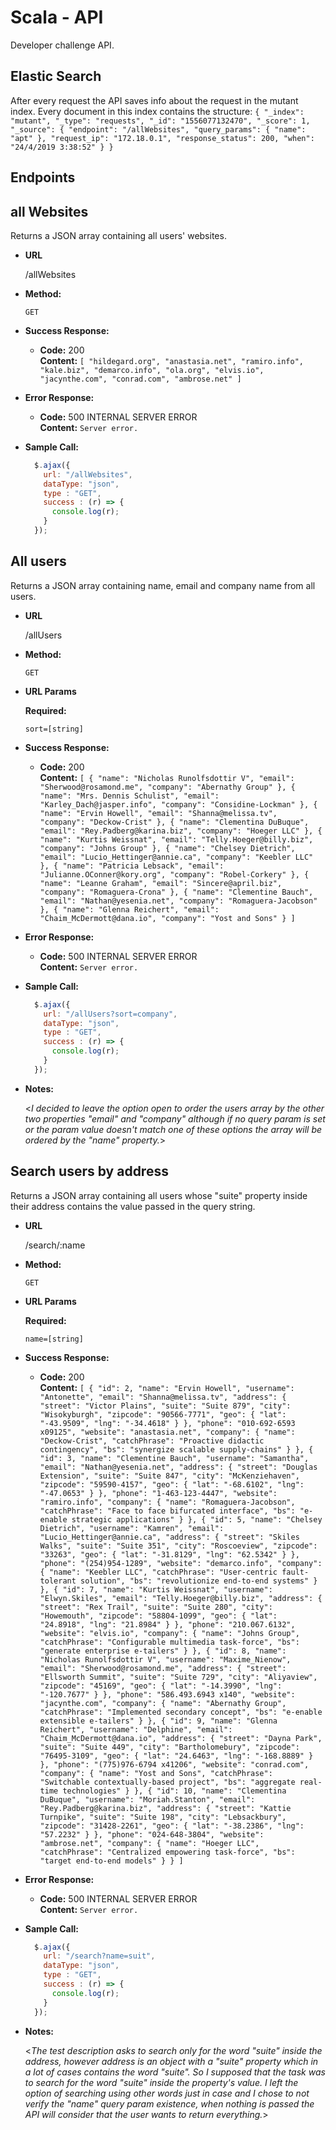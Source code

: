 # Scala - API

Developer challenge API.

## Elastic Search
After every request the API saves info about the request in the mutant index. Every document in this index contains the structure: `{
        "_index": "mutant",
        "_type": "requests",
        "_id": "1556077132470",
        "_score": 1,
        "_source": {
            "endpoint": "/allWebsites",
            "query_params": {
                "name": "apt"
            },
            "request_ip": "172.18.0.1",
            "response_status": 200,
            "when": "24/4/2019 3:38:52"
        }
    }`

## Endpoints
**all Websites**
----
  Returns a JSON array containing all users' websites.

* **URL**

  /allWebsites

* **Method:**

  `GET`

* **Success Response:**

  * **Code:** 200 <br />
    **Content:** `[
    "hildegard.org",
    "anastasia.net",
    "ramiro.info",
    "kale.biz",
    "demarco.info",
    "ola.org",
    "elvis.io",
    "jacynthe.com",
    "conrad.com",
    "ambrose.net"
]`
 
* **Error Response:**

  * **Code:** 500 INTERNAL SERVER ERROR <br />
    **Content:** `Server error.`

* **Sample Call:**

  ```javascript
    $.ajax({
      url: "/allWebsites",
      dataType: "json",
      type : "GET",
      success : (r) => {
        console.log(r);
      }
    });
  ```

**All users**
----
  Returns a JSON array containing name, email and company name from all users.

* **URL**

  /allUsers

* **Method:**

  `GET`

*  **URL Params**

   **Required:**
 
   `sort=[string]`

* **Success Response:**

  * **Code:** 200 <br />
    **Content:** `[
    {
        "name": "Nicholas Runolfsdottir V",
        "email": "Sherwood@rosamond.me",
        "company": "Abernathy Group"
    },
    {
        "name": "Mrs. Dennis Schulist",
        "email": "Karley_Dach@jasper.info",
        "company": "Considine-Lockman"
    },
    {
        "name": "Ervin Howell",
        "email": "Shanna@melissa.tv",
        "company": "Deckow-Crist"
    },
    {
        "name": "Clementina DuBuque",
        "email": "Rey.Padberg@karina.biz",
        "company": "Hoeger LLC"
    },
    {
        "name": "Kurtis Weissnat",
        "email": "Telly.Hoeger@billy.biz",
        "company": "Johns Group"
    },
    {
        "name": "Chelsey Dietrich",
        "email": "Lucio_Hettinger@annie.ca",
        "company": "Keebler LLC"
    },
    {
        "name": "Patricia Lebsack",
        "email": "Julianne.OConner@kory.org",
        "company": "Robel-Corkery"
    },
    {
        "name": "Leanne Graham",
        "email": "Sincere@april.biz",
        "company": "Romaguera-Crona"
    },
    {
        "name": "Clementine Bauch",
        "email": "Nathan@yesenia.net",
        "company": "Romaguera-Jacobson"
    },
    {
        "name": "Glenna Reichert",
        "email": "Chaim_McDermott@dana.io",
        "company": "Yost and Sons"
    }
]`
 
* **Error Response:**

  * **Code:** 500 INTERNAL SERVER ERROR <br />
    **Content:** `Server error.`

* **Sample Call:**

  ```javascript
    $.ajax({
      url: "/allUsers?sort=company",
      dataType: "json",
      type : "GET",
      success : (r) => {
        console.log(r);
      }
    });
  ```
* **Notes:**

  <_I decided to leave the option open to order the users array by the other two properties "email" and "company" although if no query param is set or the param value doesn't match one of these options the array will be ordered by the "name" property._>

**Search users by address**
----
  Returns a JSON array containing all users whose "suite" property inside their address contains the value passed in the query string.

* **URL**

  /search/:name

* **Method:**

  `GET`
  
*  **URL Params**

   **Required:**
 
   `name=[string]`

* **Success Response:**

  * **Code:** 200 <br />
    **Content:** `[
    {
        "id": 2,
        "name": "Ervin Howell",
        "username": "Antonette",
        "email": "Shanna@melissa.tv",
        "address": {
            "street": "Victor Plains",
            "suite": "Suite 879",
            "city": "Wisokyburgh",
            "zipcode": "90566-7771",
            "geo": {
                "lat": "-43.9509",
                "lng": "-34.4618"
            }
        },
        "phone": "010-692-6593 x09125",
        "website": "anastasia.net",
        "company": {
            "name": "Deckow-Crist",
            "catchPhrase": "Proactive didactic contingency",
            "bs": "synergize scalable supply-chains"
        }
    },
    {
        "id": 3,
        "name": "Clementine Bauch",
        "username": "Samantha",
        "email": "Nathan@yesenia.net",
        "address": {
            "street": "Douglas Extension",
            "suite": "Suite 847",
            "city": "McKenziehaven",
            "zipcode": "59590-4157",
            "geo": {
                "lat": "-68.6102",
                "lng": "-47.0653"
            }
        },
        "phone": "1-463-123-4447",
        "website": "ramiro.info",
        "company": {
            "name": "Romaguera-Jacobson",
            "catchPhrase": "Face to face bifurcated interface",
            "bs": "e-enable strategic applications"
        }
    },
    {
        "id": 5,
        "name": "Chelsey Dietrich",
        "username": "Kamren",
        "email": "Lucio_Hettinger@annie.ca",
        "address": {
            "street": "Skiles Walks",
            "suite": "Suite 351",
            "city": "Roscoeview",
            "zipcode": "33263",
            "geo": {
                "lat": "-31.8129",
                "lng": "62.5342"
            }
        },
        "phone": "(254)954-1289",
        "website": "demarco.info",
        "company": {
            "name": "Keebler LLC",
            "catchPhrase": "User-centric fault-tolerant solution",
            "bs": "revolutionize end-to-end systems"
        }
    },
    {
        "id": 7,
        "name": "Kurtis Weissnat",
        "username": "Elwyn.Skiles",
        "email": "Telly.Hoeger@billy.biz",
        "address": {
            "street": "Rex Trail",
            "suite": "Suite 280",
            "city": "Howemouth",
            "zipcode": "58804-1099",
            "geo": {
                "lat": "24.8918",
                "lng": "21.8984"
            }
        },
        "phone": "210.067.6132",
        "website": "elvis.io",
        "company": {
            "name": "Johns Group",
            "catchPhrase": "Configurable multimedia task-force",
            "bs": "generate enterprise e-tailers"
        }
    },
    {
        "id": 8,
        "name": "Nicholas Runolfsdottir V",
        "username": "Maxime_Nienow",
        "email": "Sherwood@rosamond.me",
        "address": {
            "street": "Ellsworth Summit",
            "suite": "Suite 729",
            "city": "Aliyaview",
            "zipcode": "45169",
            "geo": {
                "lat": "-14.3990",
                "lng": "-120.7677"
            }
        },
        "phone": "586.493.6943 x140",
        "website": "jacynthe.com",
        "company": {
            "name": "Abernathy Group",
            "catchPhrase": "Implemented secondary concept",
            "bs": "e-enable extensible e-tailers"
        }
    },
    {
        "id": 9,
        "name": "Glenna Reichert",
        "username": "Delphine",
        "email": "Chaim_McDermott@dana.io",
        "address": {
            "street": "Dayna Park",
            "suite": "Suite 449",
            "city": "Bartholomebury",
            "zipcode": "76495-3109",
            "geo": {
                "lat": "24.6463",
                "lng": "-168.8889"
            }
        },
        "phone": "(775)976-6794 x41206",
        "website": "conrad.com",
        "company": {
            "name": "Yost and Sons",
            "catchPhrase": "Switchable contextually-based project",
            "bs": "aggregate real-time technologies"
        }
    },
    {
        "id": 10,
        "name": "Clementina DuBuque",
        "username": "Moriah.Stanton",
        "email": "Rey.Padberg@karina.biz",
        "address": {
            "street": "Kattie Turnpike",
            "suite": "Suite 198",
            "city": "Lebsackbury",
            "zipcode": "31428-2261",
            "geo": {
                "lat": "-38.2386",
                "lng": "57.2232"
            }
        },
        "phone": "024-648-3804",
        "website": "ambrose.net",
        "company": {
            "name": "Hoeger LLC",
            "catchPhrase": "Centralized empowering task-force",
            "bs": "target end-to-end models"
        }
    }
]`
 
* **Error Response:**

  * **Code:** 500 INTERNAL SERVER ERROR <br />
    **Content:** `Server error.`

* **Sample Call:**

  ```javascript
    $.ajax({
      url: "/search?name=suit",
      dataType: "json",
      type : "GET",
      success : (r) => {
        console.log(r);
      }
    });
  ```

* **Notes:**

  <_The test description asks to search only for the word "suite" inside the address, however address is an object with a "suite" property which in a lot of cases contains the word "suite". So I supposed that the task was to search for the word "suite" inside the property's value. I left the option of searching using other words just in case and I chose to not verify the "name" query param existence, when nothing is passed the API will consider that the user wants to return everything._>
